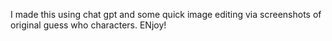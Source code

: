 I made this using chat gpt and some quick image editing via screenshots of original guess who characters. ENjoy!
